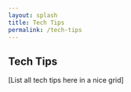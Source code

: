 ```yaml
---
layout: splash
title: Tech Tips
permalink: /tech-tips
---
```


## Tech Tips

[List all tech tips here in a nice grid]